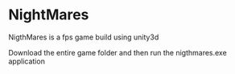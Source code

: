 # NightMares
NigthMares is a fps game build using unity3d 

Download the entire game folder and then run the nigthmares.exe application
